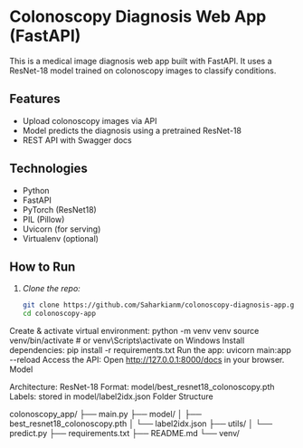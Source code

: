 # Colonoscopy Diagnosis Web App (FastAPI)

This is a medical image diagnosis web app built with FastAPI. It uses a ResNet-18 model trained on colonoscopy images to classify conditions.

## Features

- Upload colonoscopy images via API
- Model predicts the diagnosis using a pretrained ResNet-18
- REST API with Swagger docs

## Technologies

- Python
- FastAPI
- PyTorch (ResNet18)
- PIL (Pillow)
- Uvicorn (for serving)
- Virtualenv (optional)

## How to Run

1. *Clone the repo:*
   ```bash
   git clone https://github.com/Saharkianm/colonoscopy-diagnosis-app.git
   cd colonoscopy-app
Create & activate virtual environment:
python -m venv venv
source venv/bin/activate  # or venv\Scripts\activate on Windows
Install dependencies:
pip install -r requirements.txt
Run the app:
uvicorn main:app --reload
Access the API: Open http://127.0.0.1:8000/docs in your browser.
Model

Architecture: ResNet-18
Format: model/best_resnet18_colonoscopy.pth
Labels: stored in model/label2idx.json
Folder Structure

colonoscopy_app/
├── main.py
├── model/
│   ├── best_resnet18_colonoscopy.pth
│   └── label2idx.json
├── utils/
│   └── predict.py
├── requirements.txt
├── README.md
└── venv/ 
